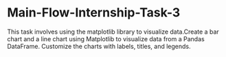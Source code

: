 # Main-Flow-Internship-Task-3
This task involves using the matplotlib library to visualize data.Create a bar chart and a line chart using Matplotlib to visualize data from a Pandas DataFrame. Customize the charts with labels, titles, and legends.
